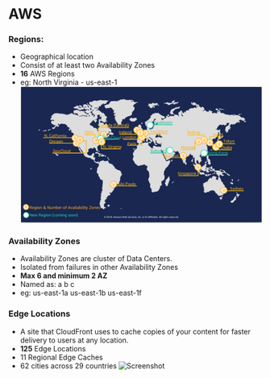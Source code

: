 # AWS

### Regions:

- Geographical location
- Consist of at least two Availability Zones
- **16** AWS Regions
- eg: North Virginia - us-east-1
  ![Screenshot](aws-regions.png)

### Availability Zones

- Availability Zones are cluster of Data Centers.
- Isolated from failures in other Availability Zones
- **Max 6 and minimum 2 AZ**
- Named as: a b c
- eg: us-east-1a us-east-1b us-east-1f

### Edge Locations

- A site that CloudFront uses to cache copies of your content for faster delivery to users at any location.
- **125** Edge Locations
- 11 Regional Edge Caches
- 62 cities across 29 countries
  ![Screenshot](CloudFront-Edge-Locations.png.png)
